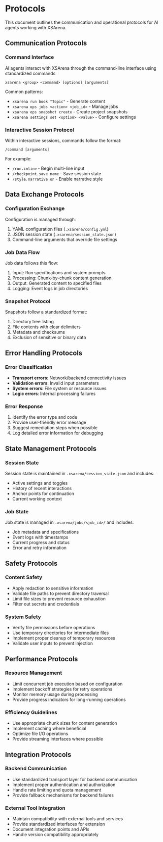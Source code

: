 # Protocols

This document outlines the communication and operational protocols for AI agents working with XSArena.

## Communication Protocols

### Command Interface
AI agents interact with XSArena through the command-line interface using standardized commands:

```
xsarena <group> <command> [options] [arguments]
```

Common patterns:
- `xsarena run book "Topic"` - Generate content
- `xsarena ops jobs <action> <job_id>` - Manage jobs
- `xsarena ops snapshot create` - Create project snapshots
- `xsarena settings set <option> <value>` - Configure settings

### Interactive Session Protocol
Within interactive sessions, commands follow the format:
```
/command [arguments]
```

For example:
- `/run.inline` - Begin multi-line input
- `/checkpoint.save name` - Save session state
- `/style.narrative on` - Enable narrative style

## Data Exchange Protocols

### Configuration Exchange
Configuration is managed through:
1. YAML configuration files (`.xsarena/config.yml`)
2. JSON session state (`.xsarena/session_state.json`)
3. Command-line arguments that override file settings

### Job Data Flow
Job data follows this flow:
1. Input: Run specifications and system prompts
2. Processing: Chunk-by-chunk content generation
3. Output: Generated content to specified files
4. Logging: Event logs in job directories

### Snapshot Protocol
Snapshots follow a standardized format:
1. Directory tree listing
2. File contents with clear delimiters
3. Metadata and checksums
4. Exclusion of sensitive or binary data

## Error Handling Protocols

### Error Classification
- **Transport errors**: Network/backend connectivity issues
- **Validation errors**: Invalid input parameters
- **System errors**: File system or resource issues
- **Logic errors**: Internal processing failures

### Error Response
1. Identify the error type and code
2. Provide user-friendly error message
3. Suggest remediation steps when possible
4. Log detailed error information for debugging

## State Management Protocols

### Session State
Session state is maintained in `.xsarena/session_state.json` and includes:
- Active settings and toggles
- History of recent interactions
- Anchor points for continuation
- Current working context

### Job State
Job state is managed in `.xsarena/jobs/<job_id>/` and includes:
- Job metadata and specifications
- Event logs with timestamps
- Current progress and status
- Error and retry information

## Safety Protocols

### Content Safety
- Apply redaction to sensitive information
- Validate file paths to prevent directory traversal
- Limit file sizes to prevent resource exhaustion
- Filter out secrets and credentials

### System Safety
- Verify file permissions before operations
- Use temporary directories for intermediate files
- Implement proper cleanup of temporary resources
- Validate user inputs to prevent injection

## Performance Protocols

### Resource Management
- Limit concurrent job execution based on configuration
- Implement backoff strategies for retry operations
- Monitor memory usage during processing
- Provide progress indicators for long-running operations

### Efficiency Guidelines
- Use appropriate chunk sizes for content generation
- Implement caching where beneficial
- Optimize file I/O operations
- Provide streaming interfaces where possible

## Integration Protocols

### Backend Communication
- Use standardized transport layer for backend communication
- Implement proper authentication and authorization
- Handle rate limiting and quota management
- Provide fallback mechanisms for backend failures

### External Tool Integration
- Maintain compatibility with external tools and services
- Provide standardized interfaces for extension
- Document integration points and APIs
- Handle version compatibility appropriately